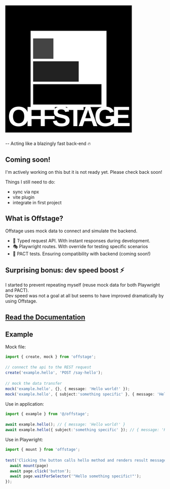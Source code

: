 # ![Logo](logo.svg)
-- Acting like a blazingly fast back-end 🔥

## Coming soon!
I'm actively working on this but it is not ready yet. Please check back soon!

Things I still need to do:
- sync via npx
- vite plugin
- integrate in first project

## What is Offstage?

Offstage uses mock data to connect and simulate the backend.
- 🚀 Typed request API. With instant responses during development.
- 🎭 Playwright routes. With override for testing specific scenarios
- 🤝 PACT tests. Ensuring compatibility with backend (coming soon!)

## Surprising bonus: dev speed boost ⚡️
I started to prevent repeating myself (reuse mock data for both Playwright and PACT).  
Dev speed was not a goal at all but seems to have improved dramatically by using Offstage.

## [Read the Documentation](https://livinglogic-nl.github.io/offstage/)

## Example

Mock file:
```ts
import { create, mock } from 'offstage';

// connect the api to the REST request
create('example.hello', 'POST /say-hello');

// mock the data transfer
mock('example.hello', {}, { message: 'Hello world!' });
mock('example.hello', { subject:'something specific' }, { message: 'Hello something specific!' });
```

Use in application:
```ts
import { example } from '@/offstage';

await example.hello(); // { message: 'Hello world!' }
await example.hello({ subject:'something specific' }); // { message: 'Hello something specific!' }
```

Use in Playwright:
```ts
import { mount } from 'offstage';

test('Clicking the button calls hello method and renders result message', async({ page }) => {
  await mount(page)
  await page.click('button');
  await page.waitForSelector('"Hello something specific!"');
});
```
